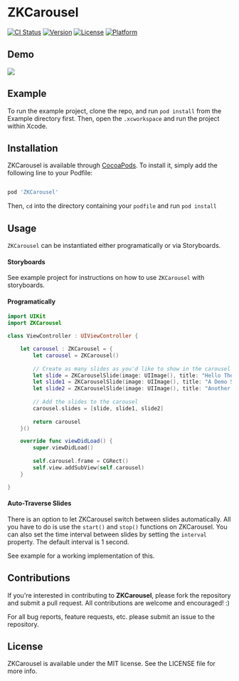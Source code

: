# ZKCarousel

[![CI Status](http://img.shields.io/travis/ZacharyKhan/ZKCarousel.svg?style=flat)](https://travis-ci.org/ZacharyKhan/ZKCarousel)
[![Version](https://img.shields.io/cocoapods/v/ZKCarousel.svg?style=flat)](http://cocoapods.org/pods/ZKCarousel)
[![License](https://img.shields.io/cocoapods/l/ZKCarousel.svg?style=flat)](http://cocoapods.org/pods/ZKCarousel)
[![Platform](https://img.shields.io/cocoapods/p/ZKCarousel.svg?style=flat)](http://cocoapods.org/pods/ZKCarousel)

## Demo
![](https://media.giphy.com/media/Wk7oUM8HnHOes/giphy.gif)

## Example

To run the example project, clone the repo, and run `pod install` from the Example directory first. Then, open the `.xcworkspace` and run the project within Xcode.

## Installation

ZKCarousel is available through [CocoaPods](http://cocoapods.org). To install
it, simply add the following line to your Podfile:

```ruby

pod 'ZKCarousel'

```

Then, `cd` into the directory containing your `podfile` and run `pod install`

## Usage

`ZKCarousel` can be instantiated either programatically or via Storyboards. 

#### Storyboards

See example project for instructions on how to use `ZKCarousel` with storyboards.

#### Programatically

```swift 
import UIKit
import ZKCarousel

class ViewController : UIViewController {

    let carousel : ZKCarousel = {
        let carousel = ZKCarousel()
        
        // Create as many slides as you'd like to show in the carousel
        let slide = ZKCarouselSlide(image: UIImage(), title: "Hello There 👻", description: "Welcome to the ZKCarousel demo! Swipe left to view more slides!")
        let slide1 = ZKCarouselSlide(image: UIImage(), title: "A Demo Slide ☝🏼", description: "lorem ipsum devornum cora fusoa foen sdie ha odab ebakldf shjbesd ljkhf")
        let slide2 = ZKCarouselSlide(image: UIImage(), title: "Another Demo Slide ✌🏼", description: "lorem ipsum devornum cora fusoa foen ebakldf shjbesd ljkhf")     
        
        // Add the slides to the carousel
        carousel.slides = [slide, slide1, slide2]
        
        return carousel
    }()

    override func viewDidLoad() {
        super.viewDidLoad()
    
        self.carousel.frame = CGRect()
        self.view.addSubView(self.carousel)
    }

}

```

#### Auto-Traverse Slides
There is an option to let ZKCarousel switch between slides automatically. All you have to do is use the `start()` and `stop()` functions on ZKCarousel. You can also set the time interval between slides by setting the `interval` property. The default interval is 1 second.

See example for a working implementation of this.


## Contributions

If you're interested in contributing to **ZKCarousel**, please fork the repository and submit a pull request. All contributions are welcome and encouraged! :)

For all bug reports, feature requests, etc. please submit an issue to the repository.

## License

ZKCarousel is available under the MIT license. See the LICENSE file for more info.
